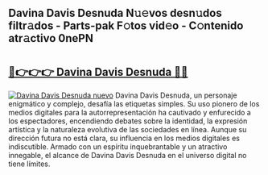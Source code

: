 ## Davina Davis Desnuda N𝚞𝚎vos desn𝚞dos filtr𝚊dos - Parts-pak F𝚘tos vid𝚎o - C𝚘ntenido atr𝚊ctivo 0nePN

# <h2><a href="http://mb8ojct.tromn.icu/?c=Davina+Davis+Desnuda">🔗👉👉👉 Davina Davis Desnuda 🔗🔗</a></h2>

[![Davina Davis Desnuda nuevo](https://i.imgur.com/pEAQMta.gif)](http://mb8ojct.tromn.icu/?c=Davina+Davis+Desnuda)
Davina Davis Desnuda, un personaje enigmático y complejo, desafía las etiquetas simples. Su uso pionero de los medios digitales para la autorrepresentación ha cautivado y enfurecido a los espectadores, encendiendo debates sobre la identidad, la expresión artística y la naturaleza evolutiva de las sociedades en línea. Aunque su dirección futura no está clara, su influencia en los medios digitales es indiscutible. Armado con un espíritu inquebrantable y un atractivo innegable, el alcance de Davina Davis Desnuda en el universo digital no tiene límites.
